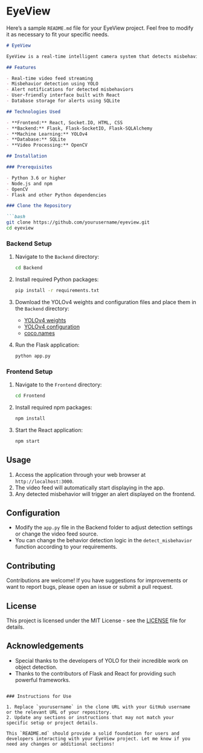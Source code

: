 # EyeView
Here’s a sample `README.md` file for your EyeView project. Feel free to modify it as necessary to fit your specific needs.

```markdown
# EyeView

EyeView is a real-time intelligent camera system that detects misbehavior and sends alerts to administrators. It leverages the YOLO (You Only Look Once) model for object detection, Flask for backend services, and React for the frontend interface. This project aims to provide enhanced safety in public areas by monitoring behavior in real-time.

## Features

- Real-time video feed streaming
- Misbehavior detection using YOLO
- Alert notifications for detected misbehaviors
- User-friendly interface built with React
- Database storage for alerts using SQLite

## Technologies Used

- **Frontend:** React, Socket.IO, HTML, CSS
- **Backend:** Flask, Flask-SocketIO, Flask-SQLAlchemy
- **Machine Learning:** YOLOv4
- **Database:** SQLite
- **Video Processing:** OpenCV

## Installation

### Prerequisites

- Python 3.6 or higher
- Node.js and npm
- OpenCV
- Flask and other Python dependencies

### Clone the Repository

```bash
git clone https://github.com/yourusername/eyeview.git
cd eyeview
```

### Backend Setup

1. Navigate to the `Backend` directory:
   ```bash
   cd Backend
   ```

2. Install required Python packages:
   ```bash
   pip install -r requirements.txt
   ```

3. Download the YOLOv4 weights and configuration files and place them in the `Backend` directory:
   - [YOLOv4 weights](https://github.com/AlexeyAB/darknet/releases/download/yolov4/yolov4.weights)
   - [YOLOv4 configuration](https://github.com/AlexeyAB/darknet/blob/master/cfg/yolov4.cfg)
   - [coco.names](https://github.com/pjreddie/darknet/blob/master/data/coco.names)

4. Run the Flask application:
   ```bash
   python app.py
   ```

### Frontend Setup

1. Navigate to the `Frontend` directory:
   ```bash
   cd Frontend
   ```

2. Install required npm packages:
   ```bash
   npm install
   ```

3. Start the React application:
   ```bash
   npm start
   ```

## Usage

1. Access the application through your web browser at `http://localhost:3000`.
2. The video feed will automatically start displaying in the app.
3. Any detected misbehavior will trigger an alert displayed on the frontend.

## Configuration

- Modify the `app.py` file in the Backend folder to adjust detection settings or change the video feed source.
- You can change the behavior detection logic in the `detect_misbehavior` function according to your requirements.

## Contributing

Contributions are welcome! If you have suggestions for improvements or want to report bugs, please open an issue or submit a pull request.

## License

This project is licensed under the MIT License - see the [LICENSE](LICENSE) file for details.

## Acknowledgements

- Special thanks to the developers of YOLO for their incredible work on object detection.
- Thanks to the contributors of Flask and React for providing such powerful frameworks.
```

### Instructions for Use

1. Replace `yourusername` in the clone URL with your GitHub username or the relevant URL of your repository.
2. Update any sections or instructions that may not match your specific setup or project details.

This `README.md` should provide a solid foundation for users and developers interacting with your EyeView project. Let me know if you need any changes or additional sections!
